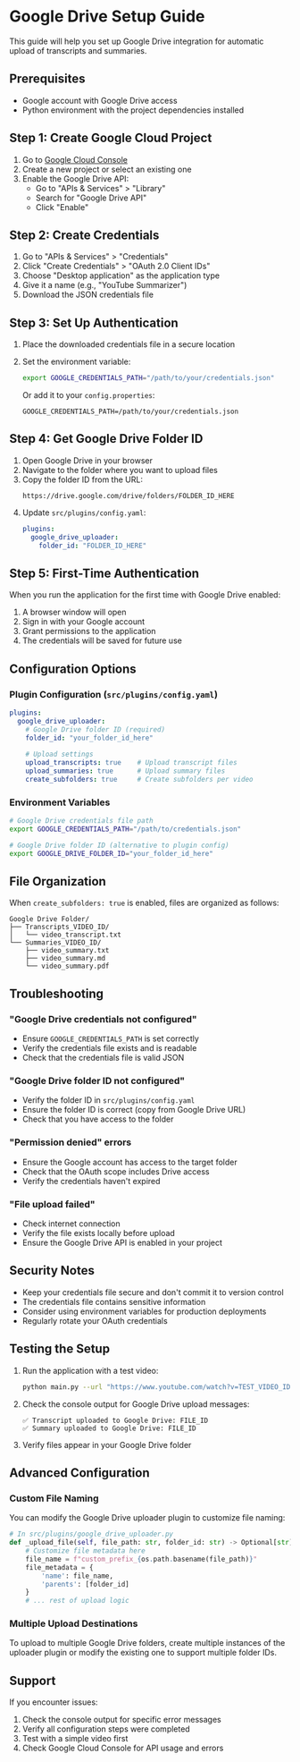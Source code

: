 # Google Drive Setup Guide

This guide will help you set up Google Drive integration for automatic upload of transcripts and summaries.

## Prerequisites

- Google account with Google Drive access
- Python environment with the project dependencies installed

## Step 1: Create Google Cloud Project

1. Go to [Google Cloud Console](https://console.cloud.google.com/)
2. Create a new project or select an existing one
3. Enable the Google Drive API:
   - Go to "APIs & Services" > "Library"
   - Search for "Google Drive API"
   - Click "Enable"

## Step 2: Create Credentials

1. Go to "APIs & Services" > "Credentials"
2. Click "Create Credentials" > "OAuth 2.0 Client IDs"
3. Choose "Desktop application" as the application type
4. Give it a name (e.g., "YouTube Summarizer")
5. Download the JSON credentials file

## Step 3: Set Up Authentication

1. Place the downloaded credentials file in a secure location
2. Set the environment variable:
   ```bash
   export GOOGLE_CREDENTIALS_PATH="/path/to/your/credentials.json"
   ```
   
   Or add it to your `config.properties`:
   ```properties
   GOOGLE_CREDENTIALS_PATH=/path/to/your/credentials.json
   ```

## Step 4: Get Google Drive Folder ID

1. Open Google Drive in your browser
2. Navigate to the folder where you want to upload files
3. Copy the folder ID from the URL:
   ```
   https://drive.google.com/drive/folders/FOLDER_ID_HERE
   ```
4. Update `src/plugins/config.yaml`:
   ```yaml
   plugins:
     google_drive_uploader:
       folder_id: "FOLDER_ID_HERE"
   ```

## Step 5: First-Time Authentication

When you run the application for the first time with Google Drive enabled:

1. A browser window will open
2. Sign in with your Google account
3. Grant permissions to the application
4. The credentials will be saved for future use

## Configuration Options

### Plugin Configuration (`src/plugins/config.yaml`)

```yaml
plugins:
  google_drive_uploader:
    # Google Drive folder ID (required)
    folder_id: "your_folder_id_here"
    
    # Upload settings
    upload_transcripts: true    # Upload transcript files
    upload_summaries: true      # Upload summary files
    create_subfolders: true     # Create subfolders per video
```

### Environment Variables

```bash
# Google Drive credentials file path
export GOOGLE_CREDENTIALS_PATH="/path/to/credentials.json"

# Google Drive folder ID (alternative to plugin config)
export GOOGLE_DRIVE_FOLDER_ID="your_folder_id_here"
```

## File Organization

When `create_subfolders: true` is enabled, files are organized as follows:

```
Google Drive Folder/
├── Transcripts_VIDEO_ID/
│   └── video_transcript.txt
└── Summaries_VIDEO_ID/
    ├── video_summary.txt
    ├── video_summary.md
    └── video_summary.pdf
```

## Troubleshooting

### "Google Drive credentials not configured"
- Ensure `GOOGLE_CREDENTIALS_PATH` is set correctly
- Verify the credentials file exists and is readable
- Check that the credentials file is valid JSON

### "Google Drive folder ID not configured"
- Verify the folder ID in `src/plugins/config.yaml`
- Ensure the folder ID is correct (copy from Google Drive URL)
- Check that you have access to the folder

### "Permission denied" errors
- Ensure the Google account has access to the target folder
- Check that the OAuth scope includes Drive access
- Verify the credentials haven't expired

### "File upload failed"
- Check internet connection
- Verify the file exists locally before upload
- Ensure the Google Drive API is enabled in your project

## Security Notes

- Keep your credentials file secure and don't commit it to version control
- The credentials file contains sensitive information
- Consider using environment variables for production deployments
- Regularly rotate your OAuth credentials

## Testing the Setup

1. Run the application with a test video:
   ```bash
   python main.py --url "https://www.youtube.com/watch?v=TEST_VIDEO_ID"
   ```

2. Check the console output for Google Drive upload messages:
   ```
   ✅ Transcript uploaded to Google Drive: FILE_ID
   ✅ Summary uploaded to Google Drive: FILE_ID
   ```

3. Verify files appear in your Google Drive folder

## Advanced Configuration

### Custom File Naming

You can modify the Google Drive uploader plugin to customize file naming:

```python
# In src/plugins/google_drive_uploader.py
def _upload_file(self, file_path: str, folder_id: str) -> Optional[str]:
    # Customize file metadata here
    file_name = f"custom_prefix_{os.path.basename(file_path)}"
    file_metadata = {
        'name': file_name,
        'parents': [folder_id]
    }
    # ... rest of upload logic
```

### Multiple Upload Destinations

To upload to multiple Google Drive folders, create multiple instances of the uploader plugin or modify the existing one to support multiple folder IDs.

## Support

If you encounter issues:

1. Check the console output for specific error messages
2. Verify all configuration steps were completed
3. Test with a simple video first
4. Check Google Cloud Console for API usage and errors 